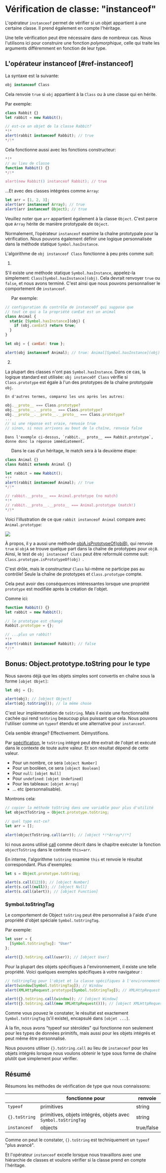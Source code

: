 # Vérification de classe: "instanceof"

L'opérateur `instanceof` permet de vérifier si un objet appartient à une certaine classe.
Il prend également en compte l'héritage.

Une telle vérification peut être nécessaire dans de nombreux cas.
Nous l'utilisons ici pour construire une fonction *polymorphique*, celle qui traite les arguments différemment en fonction de leur type.

## L'opérateur instanceof [#ref-instanceof]

La syntaxe est la suivante:
```js
obj instanceof Class
```

Cela renvoie `true` si `obj` appartient à la `Class` ou à une classe qui en hérite.

Par exemple:

```js run
class Rabbit {}
let rabbit = new Rabbit();

// est-ce un objet de la classe Rabbit?
*!*
alert(rabbit instanceof Rabbit); // true
*/!*
```

Cela fonctionne aussi avec les fonctions constructeur:

```js run
*!*
// au lieu de classe
function Rabbit() {}
*/!*

alert(new Rabbit() instanceof Rabbit); // true
```

...Et avec des classes intégrées comme `Array`:

```js run
let arr = [1, 2, 3];
alert(arr instanceof Array); // true
alert(arr instanceof Object); // true
```

Veuillez noter que `arr` appartient également à la classe `Object`.
C'est parce que `Array` hérite de manière prototypale de `Object`.

Normalement, l’opérateur `instanceof` examine la chaîne prototypale pour la vérification.
Nous pouvons également définir une logique personnalisée dans la méthode statique `Symbol.hasInstance`.

L'algorithme de `obj instanceof Class` fonctionne à peu près comme suit:

1.
S'il existe une méthode statique `Symbol.hasInstance`, appelez-la simplement: `Class[Symbol.hasInstance](obj)`.
Cela devrait renvoyer `true` ou `false`, et nous avons terminé.
C'est ainsi que nous pouvons personnaliser le comportement de `instanceof`.

     Par exemple:

```js run
// configuration du contrôle de instanceOf qui suppose que
// tout ce qui a la propriété canEat est un animal
class Animal {
  static [Symbol.hasInstance](obj) {
    if (obj.canEat) return true;
  }
}

let obj = { canEat: true };

alert(obj instanceof Animal); // true: Animal[Symbol.hasInstance](obj) est appelée
```

2.
La plupart des classes n'ont pas `Symbol.hasInstance`.
Dans ce cas, la logique standard est utilisée: `obj instanceOf Class` vérifie si `Class.prototype` est égale à l'un des prototypes de la chaîne prototypale `obj`.

    En d'autres termes, comparez les uns après les autres:
```js
obj.__proto__ === Class.prototype?
obj.__proto__.__proto__ === Class.prototype?
obj.__proto__.__proto__.__proto__ === Class.prototype?
...
// si une réponse est vraie, renvoie true
// sinon, si nous arrivons au bout de la chaîne, renvoie false
```

    Dans l'exemple ci-dessus, `rabbit.__ proto__ === Rabbit.prototype`, donne donc la réponse immédiatement.

     Dans le cas d'un héritage, le match sera à la deuxième étape:

```js run
class Animal {}
class Rabbit extends Animal {}

let rabbit = new Rabbit();
*!*
alert(rabbit instanceof Animal); // true
*/!*

// rabbit.__proto__ === Animal.prototype (no match)
*!*
// rabbit.__proto__.__proto__ === Animal.prototype (match!)
*/!*
```

Voici l'illustration de ce que `rabbit instanceof Animal` compare avec `Animal.prototype`:

![](instanceof.svg)

À propos, il y a aussi une méthode [objA.isPrototypeOf(objB)](https://developer.mozilla.org/fr/docs/Web/JavaScript/Reference/Objets_globaux/Object/isPrototypeOf), qui renvoie `true` si `objA` se trouve quelque part dans la chaîne de prototypes pour `objB`.
Ainsi, le test de `obj instanceof Class` peut être reformulé comme suit: `Class.prototype.isPrototypeOf(obj) `.

C'est drôle, mais le constructeur `Class` lui-même ne participe pas au contrôle! Seule la chaîne de prototypes et `Class.prototype` compte.

Cela peut avoir des conséquences intéressantes lorsque une propriété `prototype` est modifiée après la création de l'objet.

Comme ici:

```js run
function Rabbit() {}
let rabbit = new Rabbit();

// le prototype est changé
Rabbit.prototype = {};

// ...plus un rabbit!
*!*
alert(rabbit instanceof Rabbit); // false
*/!*
```

## Bonus: Object.prototype.toString pour le type

Nous savons déjà que les objets simples sont convertis en chaîne sous la forme `[objet Objet]`:

```js run
let obj = {};

alert(obj); // [object Object]
alert(obj.toString()); // la même chose
```

C'est leur implémentation de `toString`.
Mais il existe une fonctionnalité cachée qui rend `toString` beaucoup plus puissant que cela.
Nous pouvons l'utiliser comme un `typeof` étendu et une alternative pour `instanceof`.

Cela semble étrange? Effectivement.
Démystifions.

Par [spécification](https://tc39.github.io/ecma262/#sec-object.prototype.tostring), le `toString` intégré peut être extrait de l'objet et exécuté dans le contexte de toute autre valeur.
Et son résultat dépend de cette valeur.

- Pour un nombre, ce sera `[object Number]`
- Pour un booléen, ce sera `[object Boolean]`
- Pour `null`: `[objet Null]`
- Pour `undefined`: `[objet Undefined]`
- Pour les tableaux: `[objet Array]`
- ...
etc (personnalisable).

Montrons cela:

```js run
// copier la méthode toString dans une variable pour plus d'utilité
let objectToString = Object.prototype.toString;

// quel type est-ce?
let arr = [];

alert(objectToString.call(arr)); // [object *!*Array*/!*]
```

Ici nous avons utilisé [call](https://developer.mozilla.org/fr/docs/Web/JavaScript/Reference/Objets_globaux/Function/call) comme décrit dans le chapitre [](info:call-apply-decorators) exécuter la fonction `objectToString` dans le contexte `this=arr`.

En interne, l'algorithme `toString` examine `this` et renvoie le résultat correspondant.
Plus d'exemples:

```js run
let s = Object.prototype.toString;

alert(s.call(123)); // [object Number]
alert(s.call(null)); // [object Null]
alert(s.call(alert)); // [object Function]
```

### Symbol.toStringTag

Le comportement de Object `toString` peut être personnalisé à l'aide d'une propriété d'objet spéciale `Symbol.toStringTag`.

Par exemple:

```js run
let user = {
  [Symbol.toStringTag]: "User"
};

alert({}.toString.call(user)); // [object User]
```

Pour la plupart des objets spécifiques à l'environnement, il existe une telle propriété.
Voici quelques exemples spécifiques à votre navigateur :

```js run
// toStringTag pour l'objet et la classe spécifiques à l'environnement :
alert(window[Symbol.toStringTag]); // Window
alert(XMLHttpRequest.prototype[Symbol.toStringTag]); // XMLHttpRequest

alert({}.toString.call(window)); // [object Window]
alert({}.toString.call(new XMLHttpRequest())); // [object XMLHttpRequest]
```

Comme vous pouvez le constater, le résultat est exactement `Symbol.toStringTag` (s'il existe), encapsulé dans `[objet ...]`.

À la fin, nous avons "typeof sur stéroïdes" qui fonctionne non seulement pour les types de données primitifs, mais aussi pour les objets intégrés et peut même être personnalisé.

Nous pouvons utiliser `{}.toString.call` au lieu de `instanceof` pour les objets intégrés lorsque nous voulons obtenir le type sous forme de chaîne plutôt que simplement pour vérifier.

## Résumé

Résumons les méthodes de vérification de type que nous connaissons:

|               | fonctionne pour                                               | renvoie    |
| ------------- | ------------------------------------------------------------- | ---------- |
| `typeof`      | primitives                                                    | string     |
| `{}.toString` | primitives, objets intégrés, objets avec `Symbol.toStringTag` | string     |
| `instanceof`  | objects                                                       | true/false |

Comme on peut le constater, `{}.toString` est techniquement un `typeof` "plus avancé".

Et l'opérateur `instanceof` excelle lorsque nous travaillons avec une hiérarchie de classes et voulons vérifier si la classe prend en compte l'héritage.

